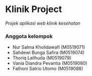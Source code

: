 # Klinik Project

_Projek aplikasi web klinik kesehatan_

### Anggota kelompok
* Nur Salma Kholidawafi (M0519071)
* Sahdewi Bunga Safira (M0519074)
* Thoriq Lailhuda (M0519079)
* Vania Diandra Pevantia (M0519080)
* Fathoni Satrio Utomo (M0519088)
